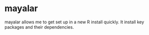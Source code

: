 # mayalar
mayalar allows me to get set up in a new R install quickly. It install key packages and their dependencies.
